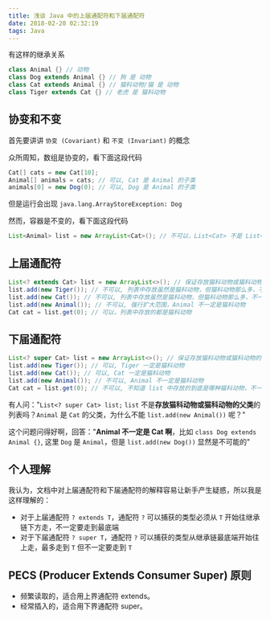 ```yaml
---
title: 浅谈 Java 中的上届通配符和下届通配符
date: 2018-02-20 02:32:19
tags: Java
---
```


有这样的继承关系
```java
class Animal {} // 动物
class Dog extends Animal {} // 狗 是 动物
class Cat extends Animal {} // 猫科动物/猫 是 动物
class Tiger extends Cat {} // 老虎 是 猫科动物
```
<!-- more -->

## 协变和不变

首先要讲讲 `协变 (Covariant)` 和 `不变 (Invariant)` 的概念

众所周知，数组是协变的，看下面这段代码
```java
Cat[] cats = new Cat[10];
Animal[] animals = cats; // 可以, Cat 是 Animal 的子类
animals[0] = new Dog(0); // 可以, Dog 是 Animal 的子类
```
但是运行会出现 `java.lang.ArrayStoreException: Dog`

然而，容器是不变的，看下面这段代码
```java
List<Animal> list = new ArrayList<Cat>(); // 不可以，List<Cat> 不是 List<Animal> 的子类
```



## 上届通配符
```java
List<? extends Cat> list = new ArrayList<>(); // 保证存放猫科动物或猫科动物的子类的列表
list.add(new Tiger()); // 不可以, 列表中存放虽然是猫科动物，但猫科动物那么多，不一定是 Tiger
list.add(new Cat()); // 不可以, 列表中存放虽然是猫科动物，但猫科动物那么多，不一定是 Cat
list.add(new Animal()); // 不可以, 强行扩大范围，Animal 不一定是猫科动物
Cat cat = list.get(0); // 可以，列表中存放的都是猫科动物
```

## 下届通配符
```java
List<? super Cat> list = new ArrayList<>(); // 保证存放猫科动物或猫科动物的父类的列表
list.add(new Tiger()); // 可以, Tiger 一定是猫科动物
list.add(new Cat()); // 可以, Cat 一定是猫科动物
list.add(new Animal()); // 不可以, Animal 不一定是猫科动物
Cat cat = list.get(0); // 不可以, 不知道 list 中存放的到底是哪种猫科动物，不一定是 Cat
```

有人问："`List<? super Cat> list;` `list` 不是**存放猫科动物或猫科动物的父类**的列表吗？`Animal` 是 `Cat` 的父类，为什么不能 `list.add(new Animal())` 呢？"

这个问题问得好啊，回答："**Animal 不一定是 Cat 啊**，比如 `class Dog extends Animal {}`, 这里 `Dog` 是 `Animal`，但是 `list.add(new Dog())` 显然是不可能的"


## 个人理解
我认为，文档中对上届通配符和下届通配符的解释容易让新手产生疑惑，所以我是这样理解的：
* 对于上届通配符 `? extends T`，通配符 `?` 可以捕获的类型必须从 `T` 开始往继承链下方走，不一定要走到最底端
* 对于下届通配符 `? super T`，通配符 `?` 可以捕获的类型从继承链最底端开始往上走，最多走到 `T` 但不一定要走到 `T`


## PECS (Producer Extends Consumer Super) 原则
* 频繁读取的，适合用上界通配符 extends。
* 经常插入的，适合用下界通配符 super。
